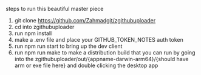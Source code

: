 steps to run this beautiful master piece 
1. git clone https://github.com/Zahmadgit/zgithubuploader
2. cd into zgithubuploader
3. run npm install
4. make a .env file and place your GITHUB_TOKEN_NOTES auth token 
5. run npm run start to bring up the dev client 
6. run npm run make to make a distribution build that you can run by going into the zgithubuploader/out/{appname-darwin-arm64}/{should have arm or exe file here} and double clicking the desktop app